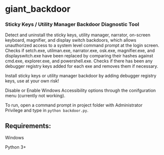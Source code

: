 # giant_backdoor
### Sticky Keys / Utility Manager Backdoor Diagnostic Tool

Detect and uninstall the sticky keys, utility manager, narrator, on-screen keyboard, magnifier, and display switch backdoors, which allows unauthorized access to a system level command prompt at the login screen.  Checks if setch.exe, utilman.exe, narrator.exe, osk.exe, magnifier.exe, and displayswitch.exe have been replaced by comparing their hashes against cmd.exe, explorer.exe, and powershell.exe.  Checks if there has been any debugger registry keys added for each exe and removes them if necessary. 

Install sticky keys or utility manager backdoor by adding debugger registry keys, use at your own risk!

Disable or Enable Windows Accessibility options through the conifguration menu (currently not working).

To run, open a command prompt in project folder with Administrator Privilege and type in `python backdoor.py`.

## Requirements: 

Windows

Python 3+
